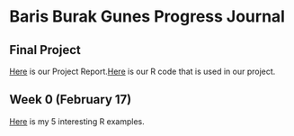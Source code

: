 # Baris Burak Gunes Progress Journal

## Final Project

[Here](/IE_360_Project_Report.html) is our Project Report.[Here](/Scripts.R) is our R code that is used in our project.

## Week 0 (February 17)

[Here](files/example_homework_0.html) is my 5 interesting R examples. 



